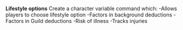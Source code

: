 __Lifestyle options__
Create a character variable command which:
-Allows players to choose lifestyle option
-Factors in background deductions
-Factors in Guild deductions
-Risk of illness
-Tracks injuries
